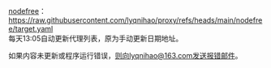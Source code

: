 [nodefree](https://nodefree.org/)：<br>
https://raw.githubusercontent.com/lyqnihao/proxy/refs/heads/main/nodefree/target.yaml<br>
每天13:05自动更新代理列表，原为手动更新日期地址。<br>

如果内容未更新或程序运行错误，则向lyqnihao@163.com发送报错邮件。
